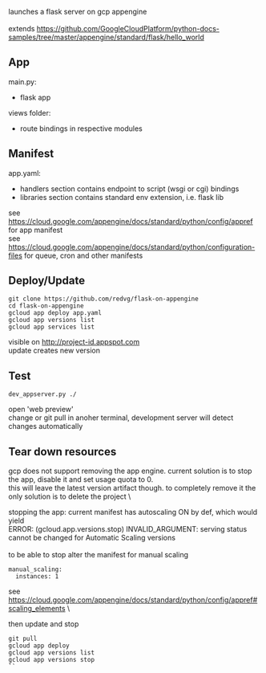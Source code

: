 launches a flask server on gcp appengine\
\
extends https://github.com/GoogleCloudPlatform/python-docs-samples/tree/master/appengine/standard/flask/hello_world

## App

main.py:
- flask app

views folder:
- route bindings in respective modules

## Manifest

app.yaml:
- handlers section contains endpoint to script (wsgi or cgi) bindings
- libraries section contains standard env extension, i.e. flask lib

see https://cloud.google.com/appengine/docs/standard/python/config/appref for app manifest \
see https://cloud.google.com/appengine/docs/standard/python/configuration-files for queue, cron and other manifests

## Deploy/Update

```
git clone https://github.com/redvg/flask-on-appengine 
cd flask-on-appengine
gcloud app deploy app.yaml
gcloud app versions list
gcloud app services list
```

visible on http://project-id.appspot.com \
update creates new version

## Test

```
dev_appserver.py ./
```

open 'web preview' \
change or git pull in anoher terminal, development server will detect changes automatically

## Tear down resources

gcp does not support removing the app engine. current solution is to stop the app, disable it and set usage quota to 0. \
this will leave the latest version artifact though. to completely remove it the only solution is to delete the project \

stopping the app: current manifest has autoscaling ON by def, which would yield \
ERROR: (gcloud.app.versions.stop) INVALID_ARGUMENT: serving status cannot be changed for Automatic Scaling versions \
\
to be able to stop alter the manifest for manual scaling
```
manual_scaling:
  instances: 1
```

see https://cloud.google.com/appengine/docs/standard/python/config/appref#scaling_elements \

then update and stop 

```
git pull
gcloud app deploy
gcloud app versions list
gcloud app versions stop
``
